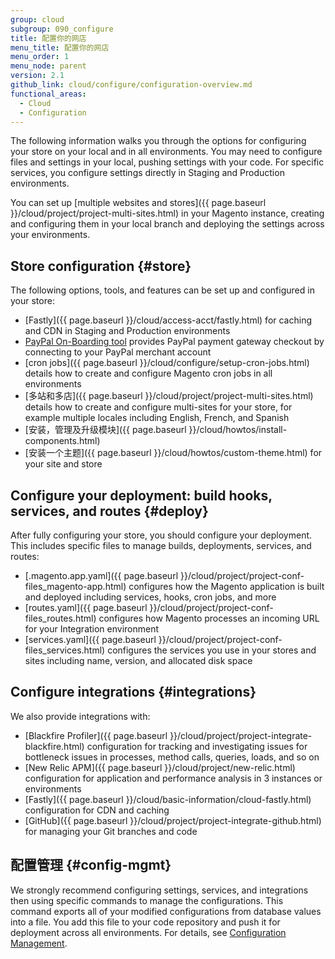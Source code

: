 ```yaml
---
group: cloud
subgroup: 090_configure
title: 配置你的网店
menu_title: 配置你的网店
menu_order: 1
menu_node: parent
version: 2.1
github_link: cloud/configure/configuration-overview.md
functional_areas:
  - Cloud
  - Configuration
---
```


The following information walks you through the options for configuring your store on your local and in all environments. You may need to configure files and settings in your local, pushing settings with your code. For specific services, you configure settings directly in Staging and Production environments.

You can set up [multiple websites and stores]({{ page.baseurl }}/cloud/project/project-multi-sites.html) in your Magento instance, creating and configuring them in your local branch and deploying the settings across your environments.

## Store configuration {#store}
The following options, tools, and features can be set up and configured in your store:

* [Fastly]({{ page.baseurl }}/cloud/access-acct/fastly.html) for caching and CDN in Staging and Production environments
* [PayPal On-Boarding tool](http://devdocs.magento.com/guides/v2.1/cloud/live/paypal-onboarding.html) provides PayPal payment gateway checkout by connecting to your PayPal merchant account
* [cron jobs]({{ page.baseurl }}/cloud/configure/setup-cron-jobs.html) details how to create and configure Magento cron jobs in all environments
* [多站和多店]({{ page.baseurl }}/cloud/project/project-multi-sites.html) details how to create and configure multi-sites for your store, for example multiple locales including English, French, and Spanish
* [安装，管理及升级模块]({{ page.baseurl }}/cloud/howtos/install-components.html)
* [安装一个主题]({{ page.baseurl }}/cloud/howtos/custom-theme.html) for your site and store

## Configure your deployment: build hooks, services, and routes {#deploy}
After fully configuring your store, you should configure your deployment. This includes specific files to manage builds, deployments, services, and routes:

* [.magento.app.yaml]({{ page.baseurl }}/cloud/project/project-conf-files_magento-app.html) configures how the Magento application is built and deployed including services, hooks, cron jobs, and more
* [routes.yaml]({{ page.baseurl }}/cloud/project/project-conf-files_routes.html) configures how Magento processes an incoming URL for your Integration environment
* [services.yaml]({{ page.baseurl }}/cloud/project/project-conf-files_services.html) configures the services you use in your stores and sites including name, version, and allocated disk space

## Configure integrations {#integrations}
We also provide integrations with:

* [Blackfire Profiler]({{ page.baseurl }}/cloud/project/project-integrate-blackfire.html) configuration for tracking and investigating issues for bottleneck issues in processes, method calls, queries, loads, and so on
* [New Relic APM]({{ page.baseurl }}/cloud/project/new-relic.html) configuration for application and performance analysis in 3 instances or environments
* [Fastly]({{ page.baseurl }}/cloud/basic-information/cloud-fastly.html) configuration for CDN and caching
* [GitHub]({{ page.baseurl }}/cloud/project/project-integrate-github.html) for managing your Git branches and code

## 配置管理 {#config-mgmt}
We strongly recommend configuring settings, services, and integrations then using specific commands to manage the configurations. This command exports all of your modified configurations from database values into a file. You add this file to your code repository and push it for deployment across all environments. For details, see [Configuration Management](http://devdocs.magento.com/guides/v2.1/cloud/live/sens-data-over.html).
